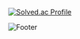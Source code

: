 
[![Solved.ac
Profile](http://mazassumnida.wtf/api/mini/generate_badge?boj=kyj91032)](https://solved.ac/kyj91032)

![Footer](https://capsule-render.vercel.app/api?type=waving&color=auto&height=150&section=footer)
